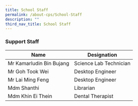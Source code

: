 ```yaml
---
title: School Staff
permalink: /about-cps/School-Staff
description: ""
third_nav_title: School Staff
---
```

### Support Staff

| Name 	| Designation 	|
|---	|---	|
| Mr Kamarludin Bin Bujang 	| Science Lab Technician 	|
| Mr Goh Took Wei 	| Desktop Engineer 	|
| Mr Lai Ming Feng 	| Desktop Engineer 	|
| Mdm Shanthi 	| Librarian 	|
| Mdm Khin Ei Thein 	| Dental Therapist 	|
